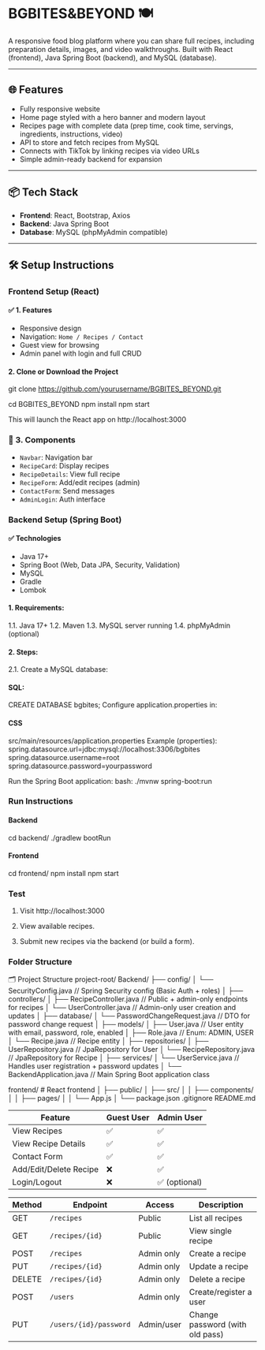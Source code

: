 # BGBITES&BEYOND 🍽️

A responsive food blog platform where you can share full recipes, including preparation details, images, and video walkthroughs. Built with React (frontend), Java Spring Boot (backend), and MySQL (database).

---

## 🌐 Features

- Fully responsive website
- Home page styled with a hero banner and modern layout
- Recipes page with complete data (prep time, cook time, servings, ingredients, instructions, video)
- API to store and fetch recipes from MySQL
- Connects with TikTok by linking recipes via video URLs
- Simple admin-ready backend for expansion

---

## 📦 Tech Stack

- **Frontend**: React, Bootstrap, Axios
- **Backend**: Java Spring Boot
- **Database**: MySQL (phpMyAdmin compatible)

---

## 🛠️ Setup Instructions

### Frontend Setup (React)

#### ✅ 1. Features

- Responsive design
- Navigation: `Home / Recipes / Contact`
- Guest view for browsing
- Admin panel with login and full CRUD

#### 2. Clone or Download the Project

git clone https://github.com/yourusername/BGBITES_BEYOND.git

cd BGBITES_BEYOND
npm install
npm start

This will launch the React app on http://localhost:3000

### 🧩 3. Components

- `Navbar`: Navigation bar
- `RecipeCard`: Display recipes
- `RecipeDetails`: View full recipe
- `RecipeForm`: Add/edit recipes (admin)
- `ContactForm`: Send messages
- `AdminLogin`: Auth interface

### Backend Setup (Spring Boot)

#### ✅ Technologies

- Java 17+
- Spring Boot (Web, Data JPA, Security, Validation)
- MySQL
- Gradle
- Lombok

#### 1. Requirements:

1.1. Java 17+
1.2. Maven
1.3. MySQL server running
1.4. phpMyAdmin (optional)

#### 2. Steps:

2.1. Create a MySQL database:

#### SQL:

CREATE DATABASE bgbites;
Configure application.properties in:

#### CSS

src/main/resources/application.properties
Example (properties):
spring.datasource.url=jdbc:mysql://localhost:3306/bgbites
spring.datasource.username=root
spring.datasource.password=yourpassword

Run the Spring Boot application:
bash:
./mvnw spring-boot:run

### Run Instructions

#### Backend

cd backend/
./gradlew bootRun

#### Frontend

cd frontend/
npm install
npm start

### Test

1. Visit http://localhost:3000

2. View available recipes.

3. Submit new recipes via the backend (or build a form).

### Folder Structure

🗂 Project Structure
project-root/
Backend/
├── config/
│ └── SecurityConfig.java // Spring Security config (Basic Auth + roles)
│
├── controllers/
│ ├── RecipeController.java // Public + admin-only endpoints for recipes
│ └── UserController.java // Admin-only user creation and updates
│
├── database/
│ └── PasswordChangeRequest.java // DTO for password change request
│
├── models/
│ ├── User.java // User entity with email, password, role, enabled
│ ├── Role.java // Enum: ADMIN, USER
│ └── Recipe.java // Recipe entity
│
├── repositories/
│ ├── UserRepository.java // JpaRepository for User
│ └── RecipeRepository.java // JpaRepository for Recipe
│
├── services/
│ └── UserService.java // Handles user registration + password updates
│
└── BackendApplication.java // Main Spring Boot application class

frontend/ # React frontend
│ ├── public/
│ ├── src/
│ │ ├── components/
│ │ ├── pages/
│ │ └── App.js
│ └── package.json
.gitignore
README.md

| Feature                | Guest User | Admin User    |
| ---------------------- | ---------- | ------------- |
| View Recipes           | ✅         | ✅            |
| View Recipe Details    | ✅         | ✅            |
| Contact Form           | ✅         | ✅            |
| Add/Edit/Delete Recipe | ❌         | ✅            |
| Login/Logout           | ❌         | ✅ (optional) |

| Method | Endpoint               | Access     | Description                     |
| ------ | ---------------------- | ---------- | ------------------------------- |
| GET    | `/recipes`             | Public     | List all recipes                |
| GET    | `/recipes/{id}`        | Public     | View single recipe              |
| POST   | `/recipes`             | Admin only | Create a recipe                 |
| PUT    | `/recipes/{id}`        | Admin only | Update a recipe                 |
| DELETE | `/recipes/{id}`        | Admin only | Delete a recipe                 |
| POST   | `/users`               | Admin only | Create/register a user          |
| PUT    | `/users/{id}/password` | Admin/user | Change password (with old pass) |

